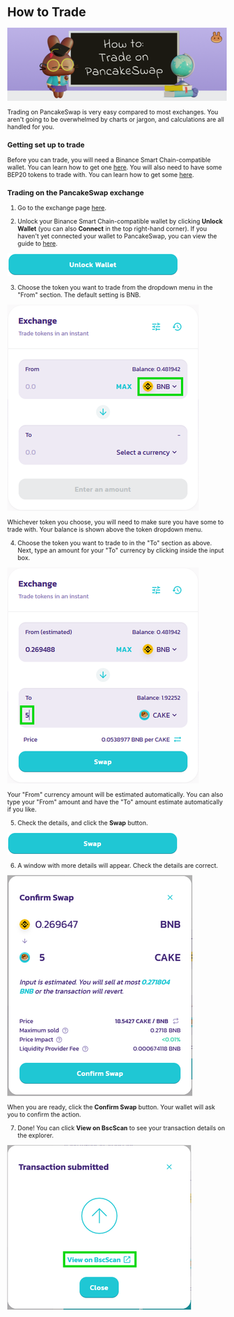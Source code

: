 # How to Trade

![](../../.gitbook/assets/docs-masthead-5-.png)

Trading on PancakeSwap is very easy compared to most exchanges. You aren't going to be overwhelmed by charts or jargon, and calculations are all handled for you.

### Getting set up to trade

Before you can trade, you will need a Binance Smart Chain-compatible wallet. You can learn how to get one [here](https://docs.pancakeswap.finance/get-started/wallet-guide). You will also need to have some BEP20 tokens to trade with. You can learn how to get some [here](https://docs.pancakeswap.finance/get-started/bep20-guide).

### Trading on the PancakeSwap exchange

1. Go to the exchange page [here](https://exchange.pancakeswap.finance/#/swap).

2. Unlock your Binance Smart Chain-compatible wallet by clicking **Unlock Wallet** \(you can also **Connect** in the top right-hand corner\). If you haven't yet connected your wallet to PancakeSwap, you can view the guide to [here](https://docs.pancakeswap.finance/get-started/connection-guide).

![](../../.gitbook/assets/image%20%28146%29.png)

3. Choose the token you want to trade from the dropdown menu in the "From" section. The default setting is BNB.

![](../../.gitbook/assets/image%20%28103%29.png)

Whichever token you choose, you will need to make sure you have some to trade with. Your balance is shown above the token dropdown menu.

4. Choose the token you want to trade to in the "To" section as above. Next, type an amount for your "To" currency by clicking inside the input box.

![](../../.gitbook/assets/image%20%282%29.png)

Your "From" currency amount will be estimated automatically. You can also type your "From" amount and have the "To" amount estimate automatically if you like.

5. Check the details, and click the **Swap** button.

![](../../.gitbook/assets/image%20%2860%29.png)

6. A window with more details will appear. Check the details are correct.

![](../../.gitbook/assets/image%20%2855%29.png)

When you are ready, click the **Confirm Swap** button. Your wallet will ask you to confirm the action.

7. Done! You can click **View on BscScan** to see your transaction details on the explorer.

![](../../.gitbook/assets/image%20%2821%29.png)



